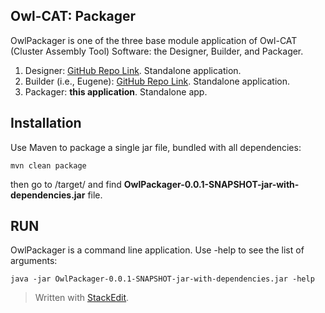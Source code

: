**Owl-CAT: Packager**
------------
OwlPackager is one of the three base module application of Owl-CAT (Cluster Assembly Tool) Software: the Designer, Builder, and Packager.

 1. Designer: [GitHub Repo Link](https://github.com/CIDARLAB/Owl-Designer). Standalone application.
 2. Builder (i.e., Eugene): [GitHub Repo Link](https://github.com/CIDARLAB/eugene-v2.0). Standalone application.
 3. Packager: **this application**. Standalone app.

## **Installation** ##
Use Maven to package a single jar file, bundled with all dependencies:

    mvn clean package
then go to /target/ and find **OwlPackager-0.0.1-SNAPSHOT-jar-with-dependencies.jar** file.

## **RUN** ##
OwlPackager is a command line application. Use -help to see the list of arguments:

    java -jar OwlPackager-0.0.1-SNAPSHOT-jar-with-dependencies.jar -help

> Written with [StackEdit](https://stackedit.io/).